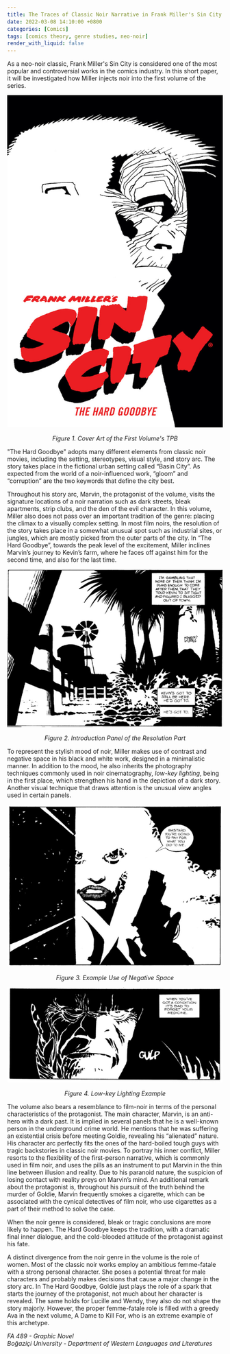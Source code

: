 ```yaml
---
title: The Traces of Classic Noir Narrative in Frank Miller's Sin City
date: 2022-03-08 14:10:00 +0800
categories: [Comics]
tags: [comics theory, genre studies, neo-noir]
render_with_liquid: false
---
```


As a neo-noir classic, Frank Miller's Sin City is considered one of the most popular and controversial works in the comics industry. In this short paper, it will be investigated how Miller injects noir into the first volume of the series.

![Figure 1](/assets/img/content/220308/Sin_City_I_Cover.jpg)  
<p style="text-align: center;"><em>Figure 1. Cover Art of the First Volume's TPB</em></p>

"The Hard Goodbye" adopts many different elements from classic noir movies, including the setting, stereotypes, visual style, and story arc. The story takes place in the fictional urban setting called “Basin City”. As expected from the world of a noir-influenced work, “gloom” and “corruption” are the two keywords that define the city best.

Throughout his story arc, Marvin, the protagonist of the volume, visits the signature locations of a noir narration such as dark streets, bleak apartments, strip clubs, and the den of the evil character. In this volume, Miller also does not pass over an important tradition of the genre: placing the climax to a visually complex setting. In most film noirs, the resolution of the story takes place in a somewhat unusual spot such as industrial sites, or jungles, which are mostly picked from the outer parts of the city. In “The Hard Goodbye”, towards the peak level of the excitement, Miller inclines Marvin’s journey to Kevin’s farm, where he faces off against him for the second time, and also for the last time.

![Figure 2](/assets/img/content/220308/Sin_City_I_A.png)  
<p style="text-align: center;"><em>Figure 2. Introduction Panel of the Resolution Part</em></p>

To represent the stylish mood of noir, Miller makes use of contrast and negative space in his black and white work, designed in a minimalistic manner. In addition to the mood, he also inherits the photography techniques commonly used in noir cinematography, *low-key lighting*, being in the first place, which strengthen his hand in the depiction of a dark story. Another visual technique that draws attention is the unusual view angles used in certain panels.

![Figure 3](/assets/img/content/220308/Sin_City_I_B.png)  
<p style="text-align: center;"><em>Figure 3. Example Use of Negative Space</em></p>

![Figure 4](/assets/img/content/220308/Sin_City_I_C.png)  
<p style="text-align: center;"><em>Figure 4. Low-key Lighting Example</em></p>

The volume also bears a resemblance to film-noir in terms of the personal characteristics of the protagonist. The main character, Marvin, is an anti-hero with a dark past. It is implied in several panels that he is a well-known person in the underground crime world. He mentions that he was suffering an existential crisis before meeting Goldie, revealing his “alienated” nature. His character arc perfectly fits the ones of the hard-boiled tough guys with tragic backstories in classic noir movies. To portray his inner conflict, Miller resorts to the flexibility of the first-person narrative, which is commonly used in film noir, and uses the pills as an instrument to put Marvin in the thin line between illusion and reality. Due to his paranoid nature, the suspicion of losing contact with reality preys on Marvin’s mind. An additional remark about the protagonist is, throughout his pursuit of the truth behind the murder of Goldie, Marvin frequently smokes a cigarette, which can be associated with the cynical detectives of film noir, who use cigarettes as a part of their method to solve the case.

When the noir genre is considered, bleak or tragic conclusions are more likely to happen. The Hard Goodbye keeps the tradition, with a dramatic final inner dialogue, and the cold-blooded attitude of the protagonist against his fate.

A distinct divergence from the noir genre in the volume is the role of women. Most of the classic noir works employ an ambitious femme-fatale with a strong personal character. She poses a potential threat for male characters and probably makes decisions that cause a major change in the story arc. In The Hard Goodbye, Goldie just plays the role of a spark that starts the journey of the protagonist, not much about her character is revealed. The same holds for Lucille and Wendy, they also do not shape the story majorly. However, the proper femme-fatale role is filled with a greedy Ava in the next volume, A Dame to Kill For, who is an extreme example of this archetype.
 
*FA 489 - Graphic Novel*  
*Boğaziçi University - Department of Western Languages and Literatures*
